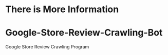 <h1>There is More Information</h1>
<a href="https://www.waytothem.com"></a>

# Google-Store-Review-Crawling-Bot
Google Store Review Crawling Program
